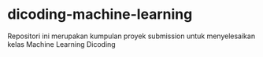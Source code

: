 # dicoding-machine-learning
Repositori ini merupakan kumpulan proyek submission untuk menyelesaikan kelas Machine Learning Dicoding
